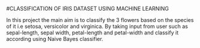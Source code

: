 #CLASSIFICATION OF IRIS DATASET USING MACHINE LEARNING

In this project the main aim is to classify the 3 flowers based on the species of it i.e setosa, versicolor and virginica. By taking input from user such as sepal-length, sepal width, petal-length and petal-width and classify it according using Naive Bayes classifier.
